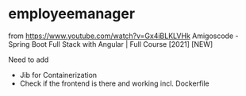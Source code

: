 # employeemanager

from https://www.youtube.com/watch?v=Gx4iBLKLVHk
Amigoscode - Spring Boot Full Stack with Angular | Full Course [2021] [NEW]

Need to add
- Jib for Containerization
- Check if the frontend is there and working incl. Dockerfile
